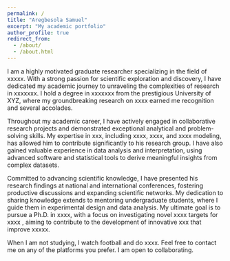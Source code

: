 ```yaml
---
permalink: /
title: "Aregbesola Samuel"
excerpt: "My academic portfolio"
author_profile: true
redirect_from: 
  - /about/
  - /about.html
---
```



I am a highly motivated graduate researcher specializing in the field of xxxxx. With a strong passion for scientific exploration and discovery, I have dedicated my academic journey to unraveling the complexities of research in xxxxxxx. I hold a degree in xxxxxxx from the prestigious University of XYZ, where my groundbreaking research on xxxx earned me recognition and several accolades.


Throughout my academic career, I have actively engaged in collaborative research projects and demonstrated exceptional analytical and problem-solving skills. My expertise in xxx, including xxxx, xxxx, and xxxx modeling, has allowed him to contribute significantly to his research group. I have also gained valuable experience in data analysis and interpretation, using advanced software and statistical tools to derive meaningful insights from complex datasets.


Committed to advancing scientific knowledge, I have presented his research findings at national and international conferences, fostering productive discussions and expanding scientific networks. My dedication to sharing knowledge extends to mentoring undergraduate students, where I guide them in experimental design and data analysis. My ultimate goal is to pursue a Ph.D. in xxxx, with a focus on investigating novel xxxx targets for xxxx , aiming to contribute to the development of innovative xxx that improve xxxxx.

When I am not studying, I watch football and do xxxx. Feel free to contact me on any of the platforms you prefer. I am open to collaborating.
